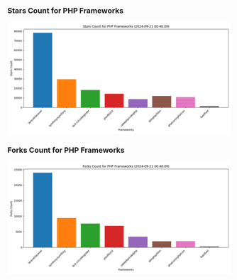 ### Stars Count for PHP Frameworks

![Stars Chart](./archive/charts/20240921004609_stars_count.png)

### Forks Count for PHP Frameworks

![Forks Chart](./archive/charts/20240921004609_forks_count.png)

